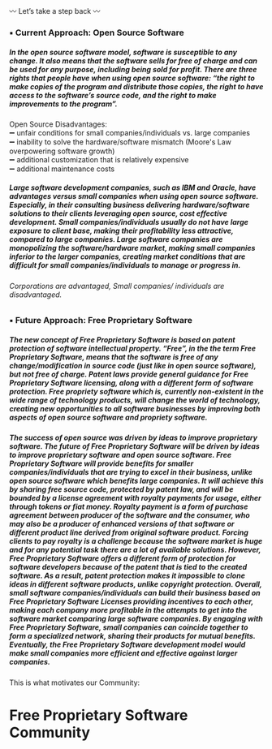 :wavy_dash: Let’s take a step back :wavy_dash:

### :black_small_square: Current Approach: Open Source Software 
##### In the open source software model, software is susceptible to any change. It also means that the software sells for free of charge and can be used for any purpose, including being sold for profit. There are three rights that people have when using open source software: “the right to make copies of the program and distribute those copies, the right to have access to the software’s source code, and the right to make improvements to the program”. #####
  
Open Source Disadvantages:  
:heavy_minus_sign: unfair conditions for small companies/individuals vs. large companies  
:heavy_minus_sign: inability to solve the hardware/software mismatch (Moore's Law overpowering software growth)  
:heavy_minus_sign: additional customization that is relatively expensive  
:heavy_minus_sign: additional maintenance costs  

##### Large software development companies, such as IBM and Oracle, have advantages versus small companies when using open source software. Especially, in their consulting business delivering hardware/software solutions to their clients leveraging open source, cost effective development. Small companies/individuals usually do not have large exposure to client base, making their profitability less attractive, compared to large companies. Large software companies are monopolizing the software/hardware market, making small companies inferior to the larger companies, creating market conditions that are difficult for small companies/individuals to manage or progress in. ##### 
###### Corporations are advantaged, Small companies/ individuals are disadvantaged. ######


### :black_small_square: Future Approach: Free Proprietary Software 
##### The new concept of Free Proprietary Software is based on patent protection of software intellectual property. “Free”, in the the term Free Proprietary Software, means that the software is free of any change/modification in source code (just like in open source software), but not free of charge. Patent laws provide general guidance for Free Proprietary Software licensing, along with a different form of software protection. Free propriety software which is, currently non-existent in the wide range of technology products, will change the world of technology, creating new opportunities to all software businesses by improving both aspects of open source software and propriety software. #####

##### The success of open source was driven by ideas to improve proprietary software. The future of Free Proprietary Software will be driven by ideas to improve proprietary software and open source software. Free Proprietary Software will provide benefits for smaller companies/individuals that are trying to excel in their business, unlike open source software which benefits large companies. It will achieve this by sharing free source code, protected by patent law, and will be bounded by a license agreement with royalty payments for usage, either through tokens or fiat money. Royalty payment is a form of purchase agreement between producer of the software and the consumer, who may also be a producer of enhanced versions of that software or different product line derived from original software product. Forcing clients to pay royalty is a challenge because the software market is huge and for any potential task there are a lot of available solutions. However, Free Proprietary Software offers a different form of protection for software developers because of the patent that is tied to the created software. As a result, patent protection makes it impossible to clone ideas in different software products, unlike copyright protection. Overall, small software companies/individuals can build their business based on Free Proprietary Software Licenses providing incentives to each other, making each company more profitable in the attempts to get into the software market comparing large software companies. By engaging with Free Proprietary Software, small companies can coincide together to form a specialized network, sharing their products for mutual benefits. Eventually, the Free Proprietary Software development model would make small companies more efficient and effective against larger companies.  
  
  
This is what motivates our Community:  
# Free Proprietary Software Community
